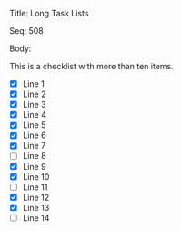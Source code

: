 Title:  Long Task Lists

Seq:    508

Body:

This is a checklist with more than ten items. 

+ [X] Line 1
+ [X] Line 2
+ [X] Line 3
+ [X] Line 4
+ [X] Line 5
+ [X] Line 6
+ [X] Line 7
+ [ ] Line 8
+ [X] Line 9
+ [X] Line 10
+ [ ] Line 11
+ [X] Line 12
+ [X] Line 13
+ [ ] Line 14
